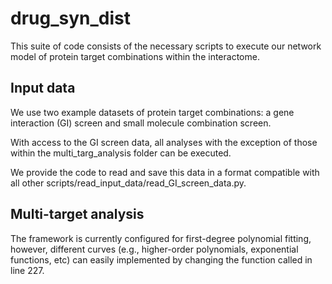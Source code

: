 # drug_syn_dist

This suite of code consists of the necessary scripts to execute our network model of protein target combinations within the interactome.

## Input data

We use two example datasets of protein target combinations: a gene interaction (GI) screen and small molecule combination screen. 

With access to the GI screen data, all analyses with the exception of those within the multi_targ_analysis folder can be executed. 

We provide the code to read and save this data in a format compatible with all other scripts/read_input_data/read_GI_screen_data.py.


## Multi-target analysis

The framework is currently configured for first-degree polynomial fitting, however, different curves (e.g., higher-order polynomials, exponential functions, etc) can easily implemented by changing the function called in line 227.
